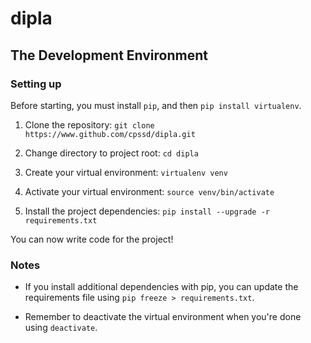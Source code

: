 # dipla

## The Development Environment

### Setting up

Before starting, you must install `pip`, and then `pip install virtualenv`.

1. Clone the repository: `git clone https://www.github.com/cpssd/dipla.git`

2. Change directory to project root: `cd dipla`

3. Create your virtual environment: `virtualenv venv`

4. Activate your virtual environment: `source venv/bin/activate`

5. Install the project dependencies: `pip install --upgrade -r requirements.txt`

You can now write code for the project!

### Notes

* If you install additional dependencies with pip, you can update the requirements file using `pip freeze > requirements.txt`.

* Remember to deactivate the virtual environment when you're done using `deactivate`.

